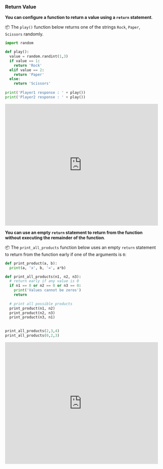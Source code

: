 ### Return Value

**You can configure a function to return a value using a `return` statement**.  


<tip-box> 

:package: The `play()` function below returns one of the strings `Rock`, `Paper`, `Scissors` randomly.

```python
import random

def play():
  value = random.randint(1,3)
  if value == 1:
    return 'Rock'
  elif value == 2:
    return 'Paper'
  else:
    return 'Scissors'
  
print('Player1 response : ' + play())
print('Player2 response : ' + play())
```

<panel type="seamless" header="%%:computer: Try your own%%">

<iframe height="400px" width="100%" src="https://repl.it/@pythonbasics/rps-play-only?lite=true" scrolling="no" frameborder="no" allowtransparency="true" allowfullscreen="true" sandbox="allow-forms allow-pointer-lock allow-popups allow-same-origin allow-scripts allow-modals"></iframe>

</panel><p/>

</tip-box>

**You can use an empty `return` statement to return from the function without executing the remainder of the function**.

<tip-box> 

:package: The `print_all_products` function below uses an empty `return` statement to return from the function early if one of the arguments is `0`:

```python
def print_product(a, b):
  print(a, 'x', b, '=', a*b)

def print_all_products(n1, n2, n3):
  # return early if any value is 0
  if n1 == 0 or n2 == 0 or n3 == 0:
    print('Values cannot be zeros')
    return
  
  # print all possible products
  print_product(n1, n2)
  print_product(n2, n3)
  print_product(n3, n1)
  
  
print_all_products(2,3,4)
print_all_products(0,2,3)
```

<panel type="seamless" header="%%:computer: Try your own%%">

<iframe height="400px" width="100%" src="https://repl.it/@pythonbasics/print-all-products?lite=true" scrolling="no" frameborder="no" allowtransparency="true" allowfullscreen="true" sandbox="allow-forms allow-pointer-lock allow-popups allow-same-origin allow-scripts allow-modals"></iframe>

</panel><p/>

</tip-box>

<panel type="danger" header=":muscle: Exercise: Grader - `calculate_grade` function" expanded no-close>
  <include src="e-grader-calculateGradeFunction.md" />
</panel><p/>
<panel type="danger" header=":muscle: Exercise: Grader - Analyze Grades in a Loop" expanded no-close>
  <include src="e-grader-analyzeInLoop.md" />
</panel><p/>
